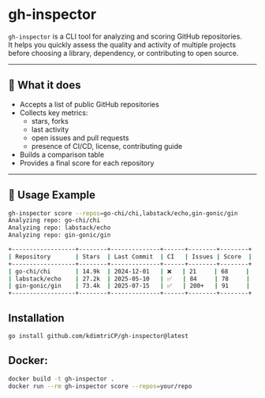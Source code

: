 # gh-inspector

`gh-inspector` is a CLI tool for analyzing and scoring GitHub repositories.  
It helps you quickly assess the quality and activity of multiple projects before choosing a library, dependency, or contributing to open source.

---

## 🧠 What it does

- Accepts a list of public GitHub repositories
- Collects key metrics:
    - stars, forks
    - last activity
    - open issues and pull requests
    - presence of CI/CD, license, contributing guide
- Builds a comparison table
- Provides a final score for each repository

---

## 🚀 Usage Example

```bash
gh-inspector score --repos=go-chi/chi,labstack/echo,gin-gonic/gin
Analyzing repo: go-chi/chi
Analyzing repo: labstack/echo
Analyzing repo: gin-gonic/gin

+------------------+--------+--------------+------+--------+--------+
| Repository       | Stars  | Last Commit  | CI   | Issues | Score  |
+------------------+--------+--------------+------+--------+--------+
| go-chi/chi       | 14.9k  | 2024-12-01   | ❌   | 21     | 68     |
| labstack/echo    | 27.2k  | 2025-05-10   | ✅   | 84     | 78     |
| gin-gonic/gin    | 73.4k  | 2025-07-15   | ✅   | 200+   | 91     |
+------------------+--------+--------------+------+--------+--------+
```

## Installation
```bash
go install github.com/kdimtriCP/gh-inspector@latest
```

## Docker:
```bash
docker build -t gh-inspector .
docker run --rm gh-inspector score --repos=your/repo
```
